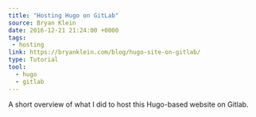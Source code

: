 ```yaml
---
title: "Hosting Hugo on GitLab"
source: Bryan Klein
date: 2016-12-21 21:24:00 +0000
tags:
 - hosting
link: https://bryanklein.com/blog/hugo-site-on-gitlab/
type: Tutorial
tool:
  - hugo
  - gitlab
---
```

A short overview of what I did to host this Hugo-based website on Gitlab.





